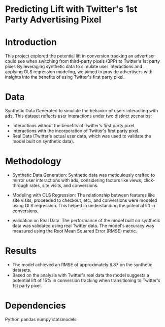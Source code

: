 # Predicting Lift with Twitter's 1st Party Advertising Pixel

# Introduction
This project explored the potential lift in conversion tracking an advertiser could see when switching from third-party pixels (3PP) to Twitter's 1st party pixel. By leveraging synthetic data to simulate user interactions and applying OLS regression modeling, we aimed to provide advertisers with insights into the benefits of using Twitter's first party pixel. 

# Data
Synthetic Data
Generated to simulate the behavior of users interacting with ads. This dataset reflects user interactions under two distinct scenarios:

- Interactions without the benefits of Twitter's first party pixel.
- Interactions with the incorporation of Twitter's first party pixel.
- Real Data (Twitter's actual user data, which was used to validate the model built on synthetic data). 

# Methodology
- Synthetic Data Generation: Synthetic data was meticulously crafted to mirror user interactions with ads, considering factors like views, click-through rates, site visits, and conversions.

 - Modeling with OLS Regression: The relationship between features like site visits, proceeded to checkout, etc., and conversions were modeled using OLS regression. This helped in understanding the potential lift in conversions.

 - Validation on Real Data: The performance of the model built on synthetic data was validated using real Twitter data. The model's accuracy was measured using the Root Mean Squared Error (RMSE) metric.

# Results
- The model achieved an RMSE of approximately 6.87 on the synthetic datasets.
- Based on the analysis with Twitter's real data the model suggests a potential lift of 15% in conversion tracking when transitioning to Twitter's 1st party pixel.

# Dependencies
Python
pandas
numpy
statsmodels

